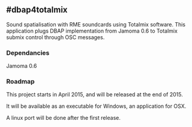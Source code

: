 #dbap4totalmix
---
Sound spatialisation with RME soundcards using Totalmix software.
This application plugs DBAP implementation from Jamoma 0.6 to Totalmix submix control through OSC messages.

### Dependancies
Jamoma 0.6

### Roadmap
This project starts in April 2015, and will be released at the end of 2015.    

It will be available as an executable for Windows, an application for OSX.   

A linux port will be done after the first release.   
